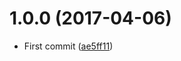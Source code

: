 <a name="1.0.0"></a>
# 1.0.0 (2017-04-06)

* First commit ([ae5ff11](https://github.com/kikobeats/bigsurfshop-api/commit/ae5ff11))




